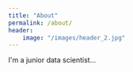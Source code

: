 ```yaml
---
title: "About"
permalink: /about/
header:
    image: "/images/header_2.jpg"
---
```


I'm a junior data scientist...
